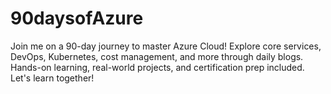 # 90daysofAzure
Join me on a 90-day journey to master Azure Cloud! Explore core services, DevOps, Kubernetes, cost management, and more through daily blogs. Hands-on learning, real-world projects, and certification prep included. Let's learn together!
